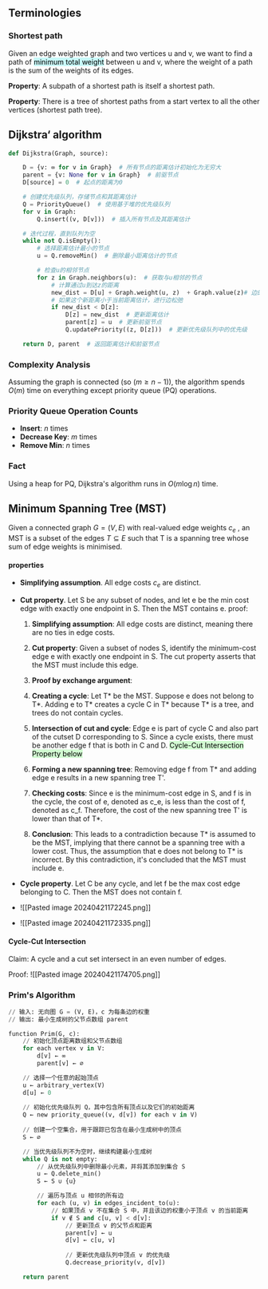 
## Terminologies

### Shortest path
Given an edge weighted graph and two vertices u and v, we want to find a path of <mark style="background: #ABF7F7A6;">minimum total weight</mark> between u and v, where the weight of a path is the sum of the weights of its edges.

**Property**: A subpath of a shortest path is itself a shortest path.

**Property**: There is a tree of shortest paths from a start vertex to all the other vertices (shortest path tree).

## Dijkstra‘ algorithm
```PYTHON
def Dijkstra(Graph, source):

    D = {v: ∞ for v in Graph}  # 所有节点的距离估计初始化为无穷大
    parent = {v: None for v in Graph}  # 前驱节点
    D[source] = 0  # 起点的距离为0

    # 创建优先级队列，存储节点和其距离估计
    Q = PriorityQueue()  # 使用基于堆的优先级队列
    for v in Graph:
        Q.insert((v, D[v]))  # 插入所有节点及其距离估计

    # 迭代过程，直到队列为空
    while not Q.isEmpty():
        # 选择距离估计最小的节点
        u = Q.removeMin()  # 删除最小距离估计的节点

        # 检查u的相邻节点
        for z in Graph.neighbors(u):  # 获取与u相邻的节点
            # 计算通过u到达z的距离
            new_dist = D[u] + Graph.weight(u, z)  + Graph.value(z)# 边的权重
            # 如果这个新距离小于当前距离估计，进行边松弛
            if new_dist < D[z]:
                D[z] = new_dist  # 更新距离估计
                parent[z] = u  # 更新前驱节点
                Q.updatePriority((z, D[z]))  # 更新优先级队列中的优先级

    return D, parent  # 返回距离估计和前驱节点
```

### Complexity Analysis

Assuming the graph is connected (so $(m \geq n-1))$, the algorithm spends $O(m)$ time on everything except priority queue (PQ) operations.

### Priority Queue Operation Counts
- **Insert**: $n$ times
- **Decrease Key**: $m$ times
- **Remove Min**: $n$ times

### Fact
Using a heap for PQ, Dijkstra's algorithm runs in $O(m \log n)$ time.


## Minimum Spanning Tree (MST)
Given a connected graph $G = (V, E)$ with real-valued edge weights $c_e$ , an MST is a subset of the edges $T \subseteq E$ such that T is a spanning tree whose sum of edge weights is minimised.

####  properties
- **Simplifying assumption**. All edge costs $c_e$ are distinct.
- **Cut property**. Let S be any subset of nodes, and let e be the min cost edge with exactly one endpoint in S. Then the MST contains e.
	proof:
	1. **Simplifying assumption**: All edge costs are distinct, meaning there are no ties in edge costs.
	    
	2. **Cut property**: Given a subset of nodes S, identify the minimum-cost edge e with exactly one endpoint in S. The cut property asserts that the MST must include this edge.
	    
	3. **Proof by exchange argument**:
	    
	4. **Creating a cycle**: Let T* be the MST. Suppose e does not belong to T*. Adding e to T* creates a cycle C in T* because T* is a tree, and trees do not contain cycles.
	    
	5. **Intersection of cut and cycle**: Edge e is part of cycle C and also part of the cutset D corresponding to S. Since a cycle exists, there must be another edge f that is both in C and D.  <mark style="background: #BBFABBA6;">Cycle-Cut Intersection Property below</mark>
	    
	6. **Forming a new spanning tree**: Removing edge f from T* and adding edge e results in a new spanning tree T'.
	    
	7. **Checking costs**: Since e is the minimum-cost edge in S, and f is in the cycle, the cost of e, denoted as c_e, is less than the cost of f, denoted as c_f. Therefore, the cost of the new spanning tree T' is lower than that of T*.
	    
	8. **Conclusion**: This leads to a contradiction because T* is assumed to be the MST, implying that there cannot be a spanning tree with a lower cost. Thus, the assumption that e does not belong to T* is incorrect. By this contradiction, it's concluded that the MST must include e.

- **Cycle property**. Let C be any cycle, and let f be the max cost edge belonging to C. Then the MST does not contain f.
- ![[Pasted image 20240421172245.png]]
- ![[Pasted image 20240421172335.png]]


#### Cycle-Cut Intersection
Claim: A cycle and a cut set intersect in an even number of edges.


Proof:
![[Pasted image 20240421174705.png]]

###  Prim's Algorithm
```PYTHON
// 输入: 无向图 G = (V, E)，c 为每条边的权重
// 输出: 最小生成树的父节点数组 parent

function Prim(G, c):
    // 初始化顶点距离数组和父节点数组
    for each vertex v in V:
        d[v] ← ∞
        parent[v] ← ∅

    // 选择一个任意的起始顶点
    u ← arbitrary_vertex(V)
    d[u] ← 0
    
    // 初始化优先级队列 Q，其中包含所有顶点以及它们的初始距离
    Q ← new priority_queue((v, d[v]) for each v in V)
    
    // 创建一个空集合，用于跟踪已包含在最小生成树中的顶点
    S ← ∅

    // 当优先级队列不为空时，继续构建最小生成树
    while Q is not empty:
        // 从优先级队列中删除最小元素，并将其添加到集合 S
        u ← Q.delete_min()
        S ← S ∪ {u}

        // 遍历与顶点 u 相邻的所有边
        for each (u, v) in edges_incident_to(u):
            // 如果顶点 v 不在集合 S 中，并且该边的权重小于顶点 v 的当前距离
            if v ∉ S and c[u, v] < d[v]:
                // 更新顶点 v 的父节点和距离
                parent[v] ← u
                d[v] ← c[u, v]
                
                // 更新优先级队列中顶点 v 的优先级
                Q.decrease_priority(v, d[v])

    return parent

```